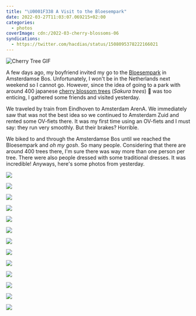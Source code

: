 ```yaml
---
title: "\U0001F338 A Visit to the Bloesempark"
date: 2022-03-27T11:03:07.069215+02:00
categories:
  - photos
coverImage: cdn:/2022-03-cherry-blossoms-06
syndications:
  - https://twitter.com/hacdias/status/1508095378222166021
---
```


<style>
figure.cherry-blossom {
  margin-top: 0;
  max-width: 11rem;
}

.grid-2022-sakura-trees {
  grid-template-columns: repeat(2, 1fr);
  grid-template-areas:
    "a a"
  "b c"
  "d d"
  "e f"
  "g g"
  "h i"
  "j j"
  "k l"
  "m m";
}

.grid-2022-sakura-trees > *:nth-child(1) { grid-area: a; }
.grid-2022-sakura-trees > *:nth-child(2) { grid-area: b; }
.grid-2022-sakura-trees > *:nth-child(3) { grid-area: c; }
.grid-2022-sakura-trees > *:nth-child(4) { grid-area: d; }
.grid-2022-sakura-trees > *:nth-child(5) { grid-area: e; }
.grid-2022-sakura-trees > *:nth-child(6) { grid-area: f; }
.grid-2022-sakura-trees > *:nth-child(7) { grid-area: g; }
.grid-2022-sakura-trees > *:nth-child(8) { grid-area: h; }
.grid-2022-sakura-trees > *:nth-child(9) { grid-area: i; }
.grid-2022-sakura-trees > *:nth-child(10) { grid-area: j; }
.grid-2022-sakura-trees > *:nth-child(11) { grid-area: k; }
.grid-2022-sakura-trees > *:nth-child(12) { grid-area: l; }
.grid-2022-sakura-trees > *:nth-child(13) { grid-area: m; }
</style>

![Cherry Tree GIF](https://cdn.hacdias.com/media/2022-03-cherry-blossom-tree.gif?class=pixelated+right+cherry-blossom&caption=false)

A few days ago, my boyfriend invited my go to the [Bloesempark](https://www.amsterdamsebos.nl/bloesempark/) in Amsterdamse Bos. Unfortunately, I won't be in the Netherlands next weekend so I cannot go. However, since the idea of going to a park with around 400 japanese [cherry blossom trees](https://en.wikipedia.org/wiki/Cherry_blossom) (_Sakura trees_) 🌸 was too enticing, I gathered some friends and visited yesterday.

We traveled by train from Eindhoven to Amsterdam ArenA. We immediately saw that was not the best idea so we continued to Amsterdam Zuid and rented some OV-fiets there. It was my first time using an OV-fiets and I must say: they run very smoothly. But their brakes? Horrible.

We biked to and through the Amsterdamse Bos until we reached the Bloesempark and _oh my gosh_. So many people. Considering that there are around 400 trees there, I'm sure there was way more than one person per tree. There were also people dressed with some traditional dresses. It was incredible! Anyways, here's some photos from yesterday.

<div class="fw grid-2022-sakura-trees fg">

![](cdn:/2022-03-cherry-blossoms-06)

![](cdn:/2022-03-cherry-blossoms-01)

![](cdn:/2022-03-cherry-blossoms-02)

![](cdn:/2022-03-cherry-blossoms-03)

![](cdn:/2022-03-cherry-blossoms-04)

![](cdn:/2022-03-cherry-blossoms-05)

![](cdn:/2022-03-cherry-blossoms-07)

![](cdn:/2022-03-cherry-blossoms-08)

![](cdn:/2022-03-cherry-blossoms-09)

![](cdn:/2022-03-cherry-blossoms-10)

![](cdn:/2022-03-cherry-blossoms-11)

![](cdn:/2022-03-cherry-blossoms-12)

![](cdn:/2022-03-cherry-blossoms-group)

</div>
